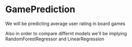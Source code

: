 # GamePrediction
We will be predicting average user rating in board games

Also in order to compare differnt models we'll be implying  RandomForestRegressor and LinearRegression
